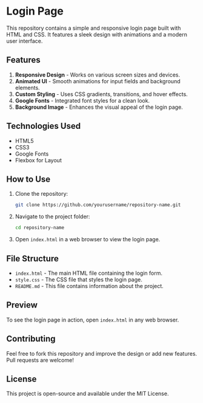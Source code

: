 #  Login Page

This repository contains a simple and responsive login page built with HTML and CSS. It features a sleek design with animations and a modern user interface.

## Features

1. **Responsive Design** - Works on various screen sizes and devices.
2. **Animated UI** - Smooth animations for input fields and background elements.
3. **Custom Styling** - Uses CSS gradients, transitions, and hover effects.
4. **Google Fonts** - Integrated font styles for a clean look.
5. **Background Image** - Enhances the visual appeal of the login page.

## Technologies Used

- HTML5
- CSS3
- Google Fonts
- Flexbox for Layout

## How to Use

1. Clone the repository:
   ```sh
   git clone https://github.com/yourusername/repository-name.git
   ```
2. Navigate to the project folder:
   ```sh
   cd repository-name
   ```
3. Open `index.html` in a web browser to view the login page.

## File Structure

- `index.html` - The main HTML file containing the login form.
- `style.css` - The CSS file that styles the login page.
- `README.md` - This file contains information about the project.

## Preview

To see the login page in action, open `index.html` in any web browser.

## Contributing

Feel free to fork this repository and improve the design or add new features. Pull requests are welcome!

## License

This project is open-source and available under the MIT License.


